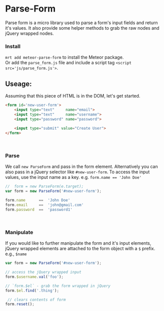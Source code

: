 # Parse-Form

Parse form is a micro library used to parse a form's input fields and return it's values. It also provide some helper methods to grab the raw nodes and jQuery wrapped nodes.



### Install

`mrt add meteor-parse-form` to install the Meteor package.  
Or add the `parse_form.js` file and include a script tag `<script src='js/parse_form.js'>`.  


## Useage: </br>

Assuming that this piece of HTML is in the DOM, let's get started.

```html
<form id='new-user-form'>
    <input type="text"     name="email">
    <input type="text"     name="username">
    <input type="password" name="password">
    
    <input type="submit" value="Create User">
</form>
```
<br/>



### Parse

We call `new ParseForm` and pass in the form element. Alternatively you can also pass in a jQuery selector like `#new-user-form`. To access the input values, use the input name as a key. e.g. `form.name == 'John Doe'`


```javascript
//  form = new ParseForm(e.target);
var form = new ParseForm('#new-user-form');

form.name      ==  'John Doe'
form.email     ==  'john@gmail.com'
form.password  ==  'password1'
```
<br/>



### Manipulate

If you would like to further manipulate the form and it's input elements, jQuery wrapped elements are attached to the form object with a `$` prefix. e.g., `$name`

```js
var form = new ParseForm('#new-user-form');

// access the jQuery wrapped input
form.$username.val('foo');

// `form.$el` - grab the form wrapped in jQuery
form.$el.find('.thing');

 // clears contents of form
form.reset();
```
